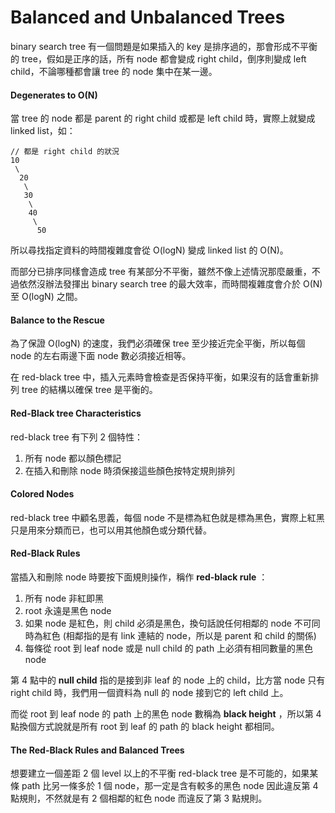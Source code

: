 # Balanced and Unbalanced Trees

binary search tree 有一個問題是如果插入的 key 是排序過的，那會形成不平衡的 tree，假如是正序的話，所有 node 都會變成 right child，倒序則變成 left child，不論哪種都會讓 tree 的 node 集中在某一邊。

#### Degenerates to O\(N\)

當 tree 的 node 都是 parent 的 right child 或都是 left child 時，實際上就變成 linked list，如：

```text
// 都是 right child 的狀況
10
 \
  20
   \
   30
    \
    40
     \
      50
```

所以尋找指定資料的時間複雜度會從 O\(logN\) 變成 linked list 的 O\(N\)。

而部分已排序同樣會造成 tree 有某部分不平衡，雖然不像上述情況那麼嚴重，不過依然沒辦法發揮出 binary search tree 的最大效率，而時間複雜度會介於 O\(N\) 至 O\(logN\) 之間。

#### Balance to the Rescue

為了保證 O\(logN\) 的速度，我們必須確保 tree 至少接近完全平衡，所以每個 node 的左右兩邊下面 node 數必須接近相等。

在 red-black tree 中，插入元素時會檢查是否保持平衡，如果沒有的話會重新排列 tree 的結構以確保 tree 是平衡的。

#### Red-Black tree Characteristics

red-black tree 有下列 2 個特性：

1. 所有 node 都以顏色標記
2. 在插入和刪除 node 時須保接這些顏色按特定規則排列

#### Colored Nodes

red-black tree 中顧名思義，每個 node 不是標為紅色就是標為黑色，實際上紅黑只是用來分類而已，也可以用其他顏色或分類代替。

#### Red-Black Rules

當插入和刪除 node 時要按下面規則操作，稱作 **red-black rule** ：

1. 所有 node 非紅即黑
2. root 永遠是黑色 node
3. 如果 node 是紅色，則 child 必須是黑色，換句話說任何相鄰的 node 不可同時為紅色 \(相鄰指的是有 link 連結的 node，所以是 parent 和 child 的關係\)
4. 每條從 root 到 leaf node 或是 null child 的 path 上必須有相同數量的黑色 node

第 4 點中的 **null child** 指的是接到非 leaf 的 node 上的 child，比方當 node 只有 right child 時，我們用一個資料為 null 的 node 接到它的 left child 上。

而從 root 到 leaf node 的 path 上的黑色 node 數稱為 **black height** ，所以第 4 點換個方式說就是所有 root 到 leaf 的 path 的 black height 都相同。

#### The Red-Black Rules and Balanced Trees

想要建立一個差距 2 個 level 以上的不平衡 red-black tree 是不可能的，如果某條 path 比另一條多於 1 個 node，那一定是含有較多的黑色 node 因此違反第 4 點規則，不然就是有 2 個相鄰的紅色 node 而違反了第 3 點規則。





